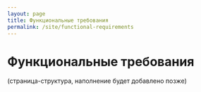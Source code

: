 ```yaml
---
layout: page
title: Функциональные требования
permalink: /site/functional-requirements
---
```


# Функциональные требования

(страница-структура, наполнение будет добавлено позже)
